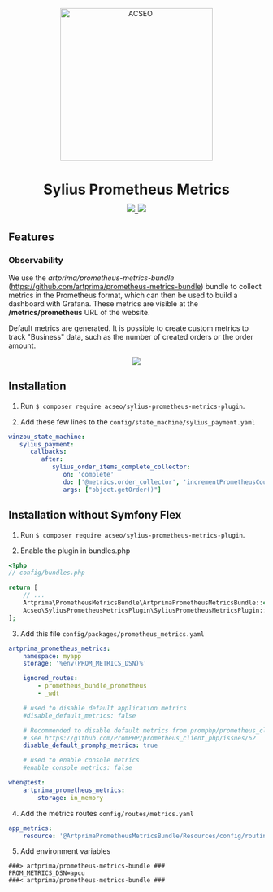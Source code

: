 <p align="center">
    <a href="https://www.acseo.fr" target="_blank">
        <img src="https://www.acseo.fr/assets/img/logo-200.png" alt="ACSEO" style="width: 300px"/>
    </a>
</p>
<h1 align="center">
Sylius Prometheus Metrics
<br />
    <a href="https://packagist.org/packages/acseo/sylius-prometheus-metrics-plugin" title="License" target="_blank">
        <img src="https://img.shields.io/packagist/l/acseo/sylius-prometheus-metrics-plugin.svg" />
    </a>
    <a href="https://packagist.org/packages/acseo/sylius-prometheus-metrics-plugin" title="Version" target="_blank">
        <img src="https://img.shields.io/packagist/v/acseo/sylius-prometheus-metrics-plugin.svg" />
    </a>
</h1>

## Features

### Observability

We use the _artprima/prometheus-metrics-bundle_ (https://github.com/artprima/prometheus-metrics-bundle) bundle to collect metrics in the Prometheus format, which can then be used to build a dashboard with Grafana.
These metrics are visible at the **/metrics/prometheus** URL of the website.

Default metrics are generated. It is possible to create custom metrics to track "Business" data, such as the number of created orders or the order amount.

<p align="center">
	<img src="https://prometheus.io/assets/grafana_prometheus.png"/>
</p>


## Installation

1. Run `$ composer require acseo/sylius-prometheus-metrics-plugin`.

2. Add these few lines to the `config/state_machine/sylius_payment.yaml`

```yaml
winzou_state_machine:
   sylius_payment:
      callbacks:
         after:
            sylius_order_items_complete_collector:
               on: 'complete'
               do: ['@metrics.order_collector', 'incrementPrometheusCounters']
               args: ["object.getOrder()"]
```


## Installation without Symfony Flex 

1. Run `$ composer require acseo/sylius-prometheus-metrics-plugin`.

2. Enable the plugin in bundles.php
```php
<?php
// config/bundles.php

return [
    // ...
    Artprima\PrometheusMetricsBundle\ArtprimaPrometheusMetricsBundle::class => ['all' => true],
    Acseo\SyliusPrometheusMetricsPlugin\SyliusPrometheusMetricsPlugin::class => ['all' => true],
];
```

3. Add this file `config/packages/prometheus_metrics.yaml`

```yaml
artprima_prometheus_metrics:
    namespace: myapp
    storage: '%env(PROM_METRICS_DSN)%'

    ignored_routes:
        - prometheus_bundle_prometheus
        - _wdt

    # used to disable default application metrics
    #disable_default_metrics: false

    # Recommended to disable default metrics from promphp/prometheus_client_php
    # see https://github.com/PromPHP/prometheus_client_php/issues/62
    disable_default_promphp_metrics: true

    # used to enable console metrics
    #enable_console_metrics: false

when@test:
    artprima_prometheus_metrics:
        storage: in_memory
```


4. Add the metrics routes `config/routes/metrics.yaml`

```yaml
app_metrics:
    resource: '@ArtprimaPrometheusMetricsBundle/Resources/config/routing.xml'
```



5. Add environment variables 

```
###> artprima/prometheus-metrics-bundle ###
PROM_METRICS_DSN=apcu
###< artprima/prometheus-metrics-bundle ###
```
